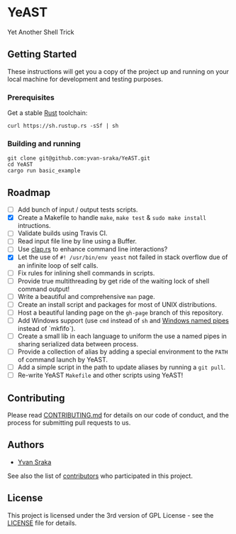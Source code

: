 # YeAST

Yet Another Shell Trick

## Getting Started

These instructions will get you a copy of the project up and running on your local machine for development and testing purposes.

### Prerequisites

Get a stable [Rust](https://www.rust-lang.org/) toolchain:

```shell
curl https://sh.rustup.rs -sSf | sh
```

### Building and running

```shell
git clone git@github.com:yvan-sraka/YeAST.git
cd YeAST
cargo run basic_example
```

## Roadmap

- [ ] Add bunch of input / output tests scripts.
- [x] Create a Makefile to handle `make`, `make test` & `sudo make install` intructions.
- [ ] Validate builds using Travis CI.
- [ ] Read input file line by line using a Buffer.
- [ ] Use [clap.rs](https://github.com/kbknapp/clap-rs) to enhance command line interactions?
- [x] Let the use of `#! /usr/bin/env yeast` not failed in stack overflow due of an infinite loop of self calls.
- [ ] Fix rules for inlining shell commands in scripts.
- [ ] Provide true multithreading by get ride of the waiting lock of shell command output!
- [ ] Write a beautiful and comprehensive `man` page.
- [ ] Create an install script and packages for most of UNIX distributions.
- [ ] Host a beautiful landing page on the `gh-page` branch of this repository.
- [ ] Add Windows support (use `cmd` instead of `sh` and [Windows named pipes](https://msdn.microsoft.com/en-us/library/windows/desktop/aa365590(v=vs.85).aspx) instead of `mkfifo`).
- [ ] Create a small lib in each language to uniform the use a named pipes in sharing serialized data between process.
- [ ] Provide a collection of alias by adding a special environment to the `PATH` of command launch by YeAST.
- [ ] Add a simple script in the path to update aliases by running a `git pull`.
- [ ] Re-write YeAST `Makefile` and other scripts using YeAST!

## Contributing

Please read [CONTRIBUTING.md](https://github.com/yvan-sraka/YeAST/blob/master/CONTRIBUTING.md) for details on our code of conduct, and the process for submitting pull requests to us.

## Authors

* [Yvan Sraka](https://github.com/yvan-sraka)

See also the list of [contributors](https://github.com/yvan-sraka/YeAST/graphs/contributors) who participated in this project.

## License

This project is licensed under the 3rd version of GPL License - see the [LICENSE](https://github.com/yvan-sraka/YeAST/blob/master/LICENSE) file for details.
